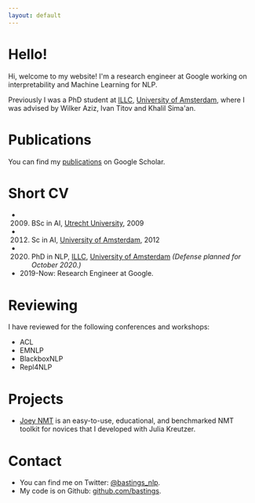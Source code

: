 ```yaml
---
layout: default
---
```


# Hello! 

Hi, welcome to my website! I'm a research engineer at Google working on interpretability and Machine Learning for NLP.

Previously I was a PhD student at [ILLC](https://www.illc.uva.nl/), [University of Amsterdam](https://www.uva.nl/), where I was advised by Wilker Aziz, Ivan Titov and Khalil Sima'an. 

# Publications

You can find my [publications](https://scholar.google.com/citations?user=VG_wuYkAAAAJ&hl=en) on Google Scholar.

# Short CV

* 2009. BSc in AI, [Utrecht University](https://www.uu.nl/), 2009
* 2012. Sc in AI, [University of Amsterdam](https://www.uva.nl/), 2012
* 2020. PhD in NLP, [ILLC](https://www.illc.uva.nl/), [University of Amsterdam](https://www.uva.nl/) *(Defense planned for October 2020.)*
* 2019-Now: Research Engineer at Google.

# Reviewing

I have reviewed for the following conferences and workshops:

* ACL
* EMNLP
* BlackboxNLP
* Repl4NLP

# Projects

- [Joey NMT](https://github.com/joeynmt/joeynmt) is an easy-to-use, educational, and benchmarked NMT toolkit for novices that I developed with Julia Kreutzer. 

# Contact

* You can find me on Twitter: [@bastings_nlp](https://twitter.com/bastings_nlp).
* My code is on Github: [github.com/bastings](https://github.com/bastings).
